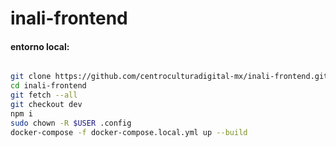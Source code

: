 
# inali-frontend


#### entorno local:

```bash

git clone https://github.com/centroculturadigital-mx/inali-frontend.git
cd inali-frontend
git fetch --all
git checkout dev
npm i
sudo chown -R $USER .config
docker-compose -f docker-compose.local.yml up --build

```

